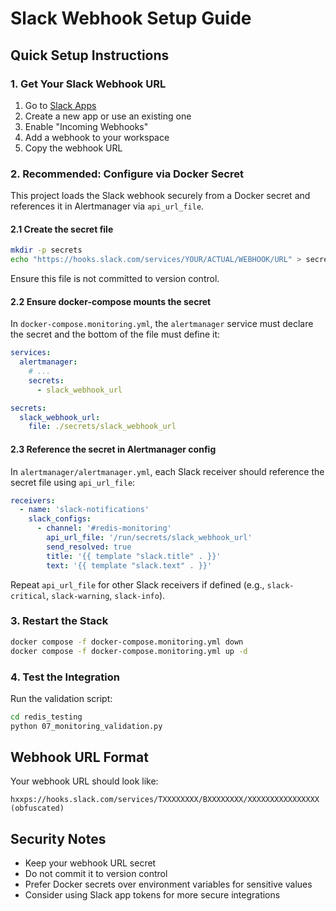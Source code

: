 # Slack Webhook Setup Guide

## Quick Setup Instructions

### 1. Get Your Slack Webhook URL

1. Go to [Slack Apps](https://api.slack.com/apps)
2. Create a new app or use an existing one
3. Enable "Incoming Webhooks"
4. Add a webhook to your workspace
5. Copy the webhook URL

### 2. Recommended: Configure via Docker Secret

This project loads the Slack webhook securely from a Docker secret and references it in Alertmanager via `api_url_file`.

#### 2.1 Create the secret file

```bash
mkdir -p secrets
echo "https://hooks.slack.com/services/YOUR/ACTUAL/WEBHOOK/URL" > secrets/slack_webhook_url
```

Ensure this file is not committed to version control.

#### 2.2 Ensure docker-compose mounts the secret

In `docker-compose.monitoring.yml`, the `alertmanager` service must declare the secret and the bottom of the file must define it:

```yaml
services:
  alertmanager:
    # ...
    secrets:
      - slack_webhook_url

secrets:
  slack_webhook_url:
    file: ./secrets/slack_webhook_url
```

#### 2.3 Reference the secret in Alertmanager config

In `alertmanager/alertmanager.yml`, each Slack receiver should reference the secret file using `api_url_file`:

```yaml
receivers:
  - name: 'slack-notifications'
    slack_configs:
      - channel: '#redis-monitoring'
        api_url_file: '/run/secrets/slack_webhook_url'
        send_resolved: true
        title: '{{ template "slack.title" . }}'
        text: '{{ template "slack.text" . }}'
```

Repeat `api_url_file` for other Slack receivers if defined (e.g., `slack-critical`, `slack-warning`, `slack-info`).

### 3. Restart the Stack

```bash
docker compose -f docker-compose.monitoring.yml down
docker compose -f docker-compose.monitoring.yml up -d
```

### 4. Test the Integration

Run the validation script:

```bash
cd redis_testing
python 07_monitoring_validation.py
```

## Webhook URL Format

Your webhook URL should look like:

```text
hxxps://hooks.slack.com/services/TXXXXXXXX/BXXXXXXXX/XXXXXXXXXXXXXXXX (obfuscated)
```

## Security Notes

- Keep your webhook URL secret
- Do not commit it to version control
- Prefer Docker secrets over environment variables for sensitive values
- Consider using Slack app tokens for more secure integrations
